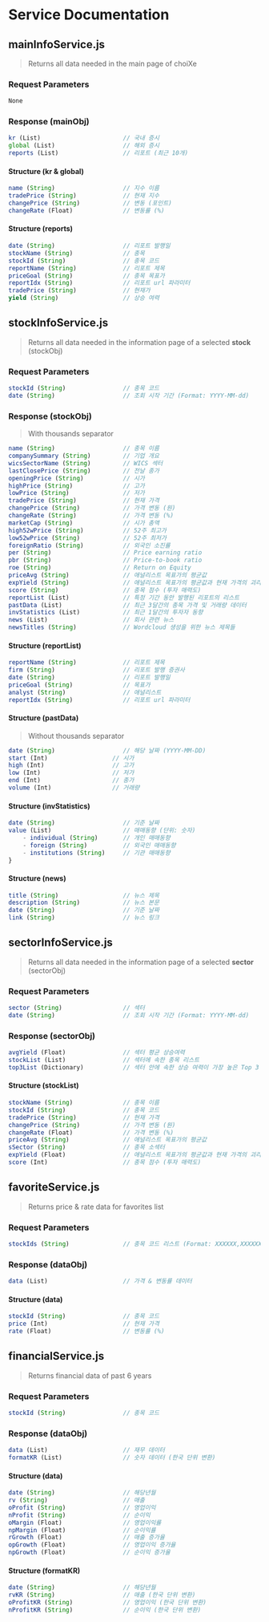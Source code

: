 # Service Documentation

## mainInfoService.js

> Returns all data needed in the main page of choiXe

### Request Parameters

```javascript
None
```

### Response (mainObj)

```javascript
kr (List)                       // 국내 증시
global (List)                   // 해외 증시
reports (List)                  // 리포트 (최근 10개)
```

#### Structure (kr & global)

```javascript
name (String)                   // 지수 이름
tradePrice (String)             // 현재 지수
changePrice (String)            // 변동 (포인트)
changeRate (Float)              // 변동률 (%)
```

#### Structure (reports)

```javascript
date (String)                   // 리포트 발행일
stockName (String)              // 종목
stockId (String)                // 종목 코드
reportName (String)             // 리포트 제목
priceGoal (String)              // 종목 목표가
reportIdx (String)              // 리포트 url 파라미터
tradePrice (String)             // 현재가
yield (String)                  // 상승 여력
```

## stockInfoService.js

> Returns all data needed in the information page of a selected **stock** (stockObj)

### Request Parameters

```javascript
stockId (String)                // 종목 코드
date (String)                   // 조회 시작 기간 (Format: YYYY-MM-dd)
```

### Response (stockObj)

> With thousands separator

```javascript
name (String)                   // 종목 이름
companySummary (String)         // 기업 개요
wicsSectorName (String)         // WICS 섹터
lastClosePrice (String)         // 전날 종가
openingPrice (String)           // 시가
highPrice (String)              // 고가
lowPrice (String)               // 저가
tradePrice (String)             // 현재 가격
changePrice (String)            // 가격 변동 (원)
changeRate (String)             // 가격 변동 (%)
marketCap (String)              // 시가 총액
high52wPrice (String)           // 52주 최고가
low52wPrice (String)            // 52주 최저가
foreignRatio (String)           // 외국인 소진률
per (String)                    // Price earning ratio
pbr (String)                    // Price-to-book ratio
roe (String)                    // Return on Equity
priceAvg (String)               // 애널리스트 목표가의 평균값
expYield (String)               // 애널리스트 목표가의 평균값과 현재 가격의 괴리율
score (String)                  // 종목 점수 (투자 매력도)
reportList (List)               // 특정 기간 동안 발행된 리포트의 리스트
pastData (List)                 // 최근 3달간의 종목 가격 및 거래량 데이터
invStatistics (List)            // 최근 1달간의 투자자 동향
news (List)                     // 회사 관련 뉴스
newsTitles (String)             // Wordcloud 생성을 위한 뉴스 제목들
```

#### Structure (reportList)

```javascript
reportName (String)             // 리포트 제목
firm (String)                   // 리포트 발행 증권사
date (String)                   // 리포트 발행일
priceGoal (String)              // 목표가
analyst (String)                // 애널리스트
reportIdx (String)              // 리포트 url 파라미터
```

#### Structure (pastData)

> Without thousands separator

```javascript
date (String)                   // 해당 날짜 (YYYY-MM-DD)
start (Int)                  // 시가
high (Int)                   // 고가
low (Int)                    // 저가
end (Int)                    // 종가
volume (Int)                 // 거래량
```

#### Structure (invStatistics)

```javascript
date (String)                   // 기준 날짜
value (List)                    // 매매동향 (단위: 숫자)
    - individual (String)       // 개인 매매동향
    - foreign (String)          // 외국인 매매동향
    - institutions (String)     // 기관 매매동향
}
```

#### Structure (news)

```javascript
title (String)                  // 뉴스 제목
description (String)            // 뉴스 본문
date (String)                   // 기준 날짜
link (String)                   // 뉴스 링크
```

## sectorInfoService.js

> Returns all data needed in the information page of a selected **sector** (sectorObj)

### Request Parameters

```javascript
sector (String)                 // 섹터
date (String)                   // 조회 시작 기간 (Format: YYYY-MM-dd)
```

### Response (sectorObj)

```javascript
avgYield (Float)                // 섹터 평균 상승여력
stockList (List)                // 섹터에 속한 종목 리스트
top3List (Dictionary)           // 섹터 안에 속한 상승 여력이 가장 높은 Top 3 소섹터
```

#### Structure (stockList)

```javascript
stockName (String)              // 종목 이름
stockId (String)                // 종목 코드
tradePrice (String)             // 현재 가격
changePrice (String)            // 가격 변동 (원)
changeRate (Float)              // 가격 변동 (%)
priceAvg (String)               // 애널리스트 목표가의 평균값
sSector (String)                // 종목 소섹터
expYield (Float)                // 애널리스트 목표가의 평균값과 현재 가격의 괴리율
score (Int)                     // 종목 점수 (투자 매력도)
```

## favoriteService.js

> Returns price & rate data for favorites list

### Request Parameters

```javascript
stockIds (String)               // 종목 코드 리스트 (Format: XXXXXX,XXXXXX,)
```

### Response (dataObj)

```javascript
data (List)                     // 가격 & 변동률 데이터
```

#### Structure (data)

```javascript
stockId (String)                // 종목 코드
price (Int)                     // 현재 가격
rate (Float)                    // 변동률 (%)
```

## financialService.js

> Returns financial data of past 6 years

### Request Parameters

```javascript
stockId (String)                // 종목 코드
```

### Response (dataObj)

```javascript
data (List)                     // 재무 데이터
formatKR (List)                 // 숫자 데이터 (한국 단위 변환)
```

#### Structure (data)

```javascript
date (String)                   // 해당년월
rv (String)                     // 매출
oProfit (String)                // 영업이익
nProfit (String)                // 순이익
oMargin (Float)                 // 영업이익률
npMargin (Float)                // 순이익률
rGrowth (Float)                 // 매출 증가율
opGrowth (Float)                // 영업이익 증가율
npGrowth (Float)                // 순이익 증가율
```

#### Structure (formatKR)

```javascript
date (String)                   // 해당년월
rvKR (String)                   // 매출 (한국 단위 변환)
oProfitKR (String)              // 영업이익 (한국 단위 변환)
nProfitKR (String)              // 순이익 (한국 단위 변환)
```